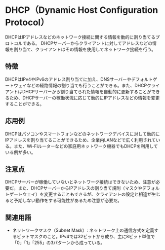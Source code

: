 

# DHCP（Dynamic Host Configuration Protocol）
DHCPはIPアドレスなどのネットワーク接続に関する情報を動的に割り当てるプロトコルである。
DHCPサーバーからクライアントに対してアドレスなどの情報を割り当て、クライアントはその情報を使用してネットワーク接続を行う。

## 特徴
DHCPはIPv4やIPv6のアドレス割り当てに加え、DNSサーバーやデフォルトゲートウェイなどの経路情報の割り当ても行うことができる。また、DHCPクライアントはDHCPサーバーから割り当てられた情報を自動的に更新することができるため、DHCPサーバーの稼働状況に応じて動的にIPアドレスなどの情報を変更することができる。

## 応用例
DHCPはパソコンやスマートフォンなどのネットワークデバイスに対して動的にIPアドレスを割り当てることができるため、企業内LANなどで広く利用されている。また、Wi-Fiルーターなどの家庭用ネットワーク機器でもDHCPを利用している例が多い。

## 注意点
DHCPサーバーが稼働していないとネットワーク接続はできないため、注意が必要だ。また、DHCPサーバーからIPアドレスの割り当て規則（マスクやデフォルトゲートウェイ）を変更することもできるが、クライアントの設定と相違が生じると予期しない動作をする可能性があるため注意が必要だ。


## 関連用語
* ネットワークマスク（Subnet Mask）: ネットワーク上の通信方式を定義するビットマスクのこと。IPv4では32ビットから成り、主に8ビット単位で「0」「1」「255」の3パターンから成っている。